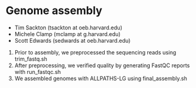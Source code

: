 Genome assembly
===============

- Tim Sackton (tsackton at oeb.harvard.edu)
- Michele Clamp (mclamp at g.harvard.edu)
- Scott Edwards (sedwards at oeb.harvard.edu)

1. Prior to assembly, we preprocessed the sequencing reads using trim_fastq.sh
2. After preprocessing, we verified quality by generating FastQC reports with run_fastqc.sh
3. We assembled genomes with ALLPATHS-LG using final_assembly.sh


